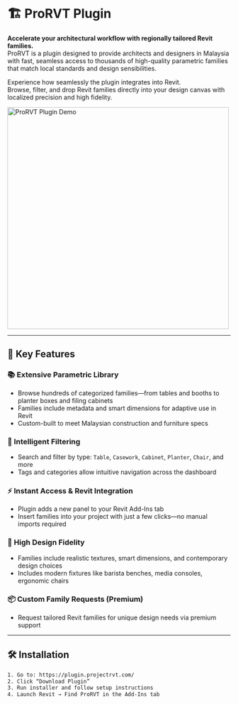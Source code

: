 # 🏗️ ProRVT Plugin

**Accelerate your architectural workflow with regionally tailored Revit families.**  
ProRVT is a plugin designed to provide architects and designers in Malaysia with fast, seamless access to thousands of high-quality parametric families that match local standards and design sensibilities.

Experience how seamlessly the plugin integrates into Revit.  
Browse, filter, and drop Revit families directly into your design canvas with localized precision and high fidelity.

<img src="https://plugin.projectrvt.com/images/snapshot.gif" alt="ProRVT Plugin Demo" width="500"/>

---

## 🚀 Key Features

### 📚 Extensive Parametric Library
- Browse hundreds of categorized families—from tables and booths to planter boxes and filing cabinets
- Families include metadata and smart dimensions for adaptive use in Revit
- Custom-built to meet Malaysian construction and furniture specs

### 🧠 Intelligent Filtering
- Search and filter by type: `Table`, `Casework`, `Cabinet`, `Planter`, `Chair`, and more
- Tags and categories allow intuitive navigation across the dashboard

### ⚡ Instant Access & Revit Integration
- Plugin adds a new panel to your Revit Add-Ins tab
- Insert families into your project with just a few clicks—no manual imports required

### 🎨 High Design Fidelity
- Families include realistic textures, smart dimensions, and contemporary design choices
- Includes modern fixtures like barista benches, media consoles, ergonomic chairs

### 📦 Custom Family Requests (Premium)
- Request tailored Revit families for unique design needs via premium support

---

## 🛠️ Installation

```bash
1. Go to: https://plugin.projectrvt.com/
2. Click “Download Plugin”
3. Run installer and follow setup instructions
4. Launch Revit → Find ProRVT in the Add-Ins tab
